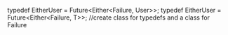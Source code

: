 typedef EitherUser = Future<Either<Failure, User>>;
typedef EitherUser<T> = Future<Either<Failure, T>>;
//create class for typedefs and a class for Failure